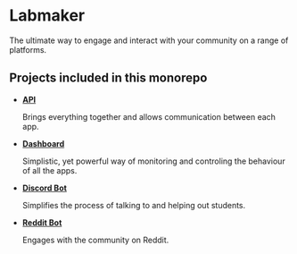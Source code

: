 # Labmaker

The ultimate way to engage and interact with your community on a range of platforms.

## Projects included in this monorepo

- <a href="apps/api">**API**</a>
  <p>Brings everything together and allows communication between each app.</p>
- <a href="apps/dashboard">**Dashboard**</a>
  <p>Simplistic, yet powerful way of monitoring and controling the behaviour of all the apps.</p>
- <a href="apps/discord-bot">**Discord Bot**</a>
  <p>Simplifies the process of talking to and helping out students.</p>
- <a href="apps/reddit-bot">**Reddit Bot**</a>
  <p>Engages with the community on Reddit.</p>
